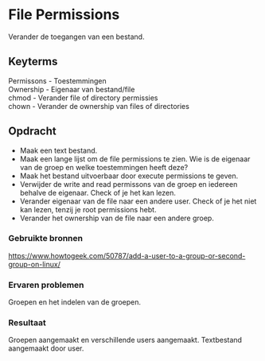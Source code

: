 # File Permissions
Verander de toegangen van een bestand. 

## Keyterms
Permissons - Toestemmingen <br/>
Ownership - Eigenaar van bestand/file <br/>
chmod - Verander file of directory permissies <br/>
chown - Verander de ownership van files of directories 

## Opdracht
- Maak een text bestand. 
- Maak een lange lijst om de file permissions te zien. Wie is de eigenaar van de groep en welke toestemmingen heeft deze?
- Maak het bestand uitvoerbaar door execute permissions te geven. 
- Verwijder de write and read permissons van de groep en iedereen behalve de eigenaar. Check of je het kan lezen. 
- Verander eigenaar van de file naar een andere user. Check of je het niet kan lezen, tenzij je root permissions hebt. 
- Verander het ownership van de file naar een andere groep. 

### Gebruikte bronnen
https://www.howtogeek.com/50787/add-a-user-to-a-group-or-second-group-on-linux/


### Ervaren problemen
Groepen en het indelen van de groepen. 

### Resultaat
Groepen aangemaakt en verschillende users aangemaakt. Textbestand aangemaakt door user.
